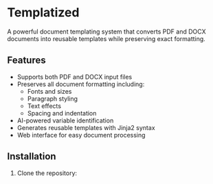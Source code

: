 # Templatized

A powerful document templating system that converts PDF and DOCX documents into reusable templates while preserving exact formatting.

## Features

- Supports both PDF and DOCX input files
- Preserves all document formatting including:
  - Fonts and sizes
  - Paragraph styling
  - Text effects
  - Spacing and indentation
- AI-powered variable identification
- Generates reusable templates with Jinja2 syntax
- Web interface for easy document processing

## Installation

1. Clone the repository:
